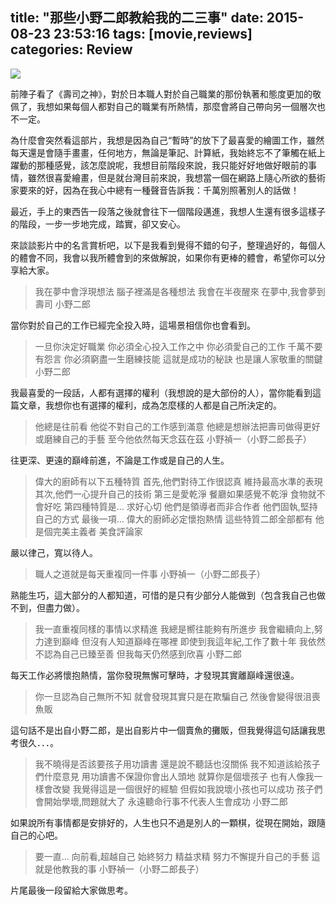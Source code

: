title: "那些小野二郎教給我的二三事"
date: 2015-08-23 23:53:16
tags: [movie,reviews]
categories: Review
---
![](http://36.media.tumblr.com/a4e558f3a7cfb995ea73d7e7d1e439d7/tumblr_inline_ntjlfi2ntr1s611yb_540.png)

前陣子看了《壽司之神》，對於日本職人對於自己職業的那份執著和態度更加的敬佩了，我想如果每個人都對自己的職業有所熱情，那麼會將自己帶向另一個層次也不一定。

<!-- more -->

為什麼會突然看這部片，我想是因為自己“暫時”的放下了最喜愛的繪圖工作，雖然每天還是會隨手畫畫，任何地方，無論是筆記、計算紙，我始終忘不了筆觸在紙上躍動的那種感覺，該怎麼說呢，我想目前階段來說，我只能好好地做好眼前的事情，雖然很喜愛繪畫，但是就台灣目前來說，我想當一個在網路上隨心所欲的藝術家要來的好，因為在我心中總有一種聲音告訴我：千萬別照著別人的話做！

最近，手上的東西告一段落之後就會往下一個階段邁進，我想人生還有很多這樣子的階段，一步一步地完成，踏實，卻又安心。

來談談影片中的名言賞析吧，以下是我看到覺得不錯的句子，整理過好的，每個人的體會不同，我會以我所體會到的來做解說，如果你有更棒的體會，希望你可以分享給大家。

> 我在夢中會浮現想法
>  腦子裡滿是各種想法
>  我會在半夜醒來
>  在夢中,我會夢到壽司 小野二郎

當你對於自己的工作已經完全投入時，這場景相信你也會看到。

> 一旦你決定好職業
>  你必須全心投入工作之中
>  你必須愛自己的工作
>  千萬不要有怨言
>  你必須窮盡一生磨練技能
>  這就是成功的秘訣
>  也是讓人家敬重的關鍵 小野二郎

我最喜愛的一段話，人都有選擇的權利（我想說的是大部份的人），當你能看到這篇文章，我想你也有選擇的權利，成為怎麼樣的人都是自己所決定的。

> 他總是往前看
>  他從不對自己的工作感到滿意
>  他總是想辦法把壽司做得更好
>  或磨練自己的手藝
>  至今他依然每天念茲在茲 小野禎一（小野二郎長子）

往更深、更遠的巔峰前進，不論是工作或是自己的人生。

> 偉大的廚師有以下五種特質
>  首先,他們對待工作很認真
>  維持最高水準的表現
>  其次,他們一心提升自己的技術
>  第三是愛乾淨
>  餐廳如果感覺不乾淨
>  食物就不會好吃
>  第四種特質是…
>  求好心切
>  他們是領導者而非合作者
>  他們固執,堅持自己的方式
>  最後一項…
>  偉大的廚師必定懷抱熱情
>  這些特質二郎全部都有
>  他是個完美主義者 美食評論家

嚴以律己，寬以待人。

> 職人之道就是每天重複同一件事 小野禎一（小野二郎長子）

熟能生巧，這大部分的人都知道，可惜的是只有少部分人能做到（包含我自己也做不到，但盡力做）。

> 我一直重複同樣的事情以求精進
>  我總是嚮往能夠有所進步
>  我會繼續向上,努力達到巔峰
>  但沒有人知道巔峰在哪裡
>  即使到我這年紀,工作了數十年
>  我依然不認為自己已臻至善
>  但我每天仍然感到欣喜 小野二郎

每天工作必將懷抱熱情，當你發現無懈可擊時，才發現其實離巔峰還很遠。

> 你一旦認為自己無所不知
>  就會發現其實只是在欺騙自己
>  然後會變得很沮喪 魚販

這句話不是出自小野二郎，是出自影片中一個賣魚的攤販，但我覺得這句話讓我思考很久．．．。

> 我不曉得是否該要孩子用功讀書
>  還是說不聽話也沒關係
>  我不知道該給孩子們什麼意見
>  用功讀書不保證你會出人頭地
>  就算你是個壞孩子
>  也有人像我一樣會改變
>  我覺得這是一個很好的經驗
>  但假如我說壞小孩也可以成功
>  孩子們會開始學壞,問題就大了
>  永遠聽命行事不代表人生會成功 小野二郎

如果說所有事情都是安排好的，人生也只不過是別人的一顆棋，從現在開始，跟隨自己的心吧。

> 要一直…
>  向前看,超越自己
>  始終努力
>  精益求精
>  努力不懈提升自己的手藝
>  這就是他教我的事 小野禎一（小野二郎長子）

片尾最後一段留給大家做思考。